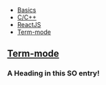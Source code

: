 <!-- TITLE: Emacs -->

* [Basics](/emacs/basics)
* [C/C++](/emacs/ccplusplus)
* [ReactJS](/emacs/reactjs)
* [Term-mode](/emacs/termmode)

 ## [Term-mode](/emacs/termmode)
 ### <a name="head1234"></a>A Heading in this SO entry!

